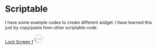 # Scriptable

I have some example codes to create different widget.
I have learned this just by copy/paste from other scriptable code.

[Lock Screen 1](https://github.com/flopp999/Scriptable/blob/main/js/LockScreen1.js)
<img width=30 height=30 src=/images/LockScreen1.jpg>

